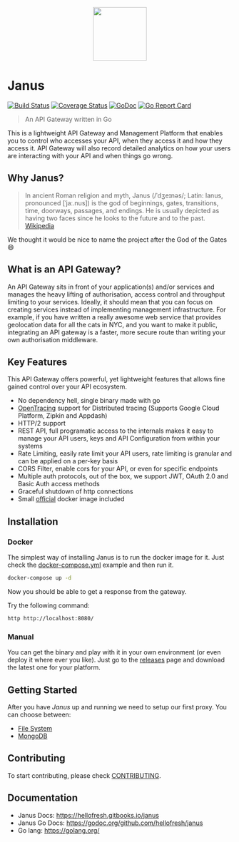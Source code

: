 <p align="center">
  <a href="https://hellofresh.com">
    <img width="120" src="https://www.hellofresh.de/images/hellofresh/press/HelloFresh_Logo.png">
  </a>
</p>

# Janus

[![Build Status](https://travis-ci.org/hellofresh/janus.svg?branch=master)](https://travis-ci.org/hellofresh/janus)
[![Coverage Status](https://coveralls.io/repos/github/hellofresh/janus/badge.svg?branch=master)](https://coveralls.io/github/hellofresh/janus?branch=master)
[![GoDoc](https://godoc.org/github.com/hellofresh/janus?status.svg)](https://godoc.org/github.com/hellofresh/janus)
[![Go Report Card](https://goreportcard.com/badge/github.com/hellofresh/janus)](https://goreportcard.com/report/github.com/hellofresh/janus)

> An API Gateway written in Go

This is a lightweight API Gateway and Management Platform that enables you to control who accesses your API,
when they access it and how they access it. API Gateway will also record detailed analytics on how your
users are interacting with your API and when things go wrong.

## Why Janus?

> In ancient Roman religion and myth, Janus (/ˈdʒeɪnəs/; Latin: Ianus, pronounced [ˈjaː.nus]) is the god of beginnings,
gates, transitions, time, doorways, passages, and endings. He is usually depicted as having two faces since he
looks to the future and to the past. [Wikipedia](https://en.wikipedia.org/wiki/Janus)

We thought it would be nice to name the project after the God of the Gates :smile:

## What is an API Gateway?

An API Gateway sits in front of your application(s) and/or services and manages the heavy lifting of authorisation,
access control and throughput limiting to your services. Ideally, it should mean that you can focus on creating
services instead of implementing management infrastructure. For example, if you have written a really awesome
web service that provides geolocation data for all the cats in NYC, and you want to make it public,
integrating an API gateway is a faster, more secure route than writing your own authorisation middleware.

## Key Features

This API Gateway offers powerful, yet lightweight features that allows fine gained control over your API ecosystem.

* No dependency hell, single binary made with go
* [OpenTracing](http://opentracing.io/) support for Distributed tracing (Supports Google Cloud Platform, Zipkin and Appdash)
* HTTP/2 support
* REST API, full programatic access to the internals makes it easy to manage your API users, keys and API Configuration from within your systems
* Rate Limiting, easily rate limit your API users, rate limiting is granular and can be applied on a per-key basis
* CORS Filter, enable cors for your API, or even for specific endpoints
* Multiple auth protocols, out of the box, we support JWT, OAuth 2.0 and Basic Auth access methods
* Graceful shutdown of http connections
* Small [official](https://quay.io/repository/hellofresh/janus) docker image included

## Installation

### Docker

The simplest way of installing Janus is to run the docker image for it. Just check the [docker-compose.yml](docker-compose.yml)
example and then run it.

```sh
docker-compose up -d
```

Now you should be able to get a response from the gateway. 

Try the following command:

```sh
http http://localhost:8080/
```

### Manual

You can get the binary and play with it in your own environment (or even deploy it where ever you like).
Just go to the [releases](https://github.com/hellofresh/janus/releases) page and download the latest one for your platform.

## Getting Started

After you have *Janus* up and running we need to setup our first proxy. You can choose between:

* [File System](https://hellofresh.gitbooks.io/janus/quick_start/file_system.html)
* [MongoDB](https://hellofresh.gitbooks.io/janus/quick_start/mongodb.html)

## Contributing

To start contributing, please check [CONTRIBUTING](CONTRIBUTING.md).

## Documentation

* Janus Docs: https://hellofresh.gitbooks.io/janus
* Janus Go Docs: https://godoc.org/github.com/hellofresh/janus
* Go lang: https://golang.org/
